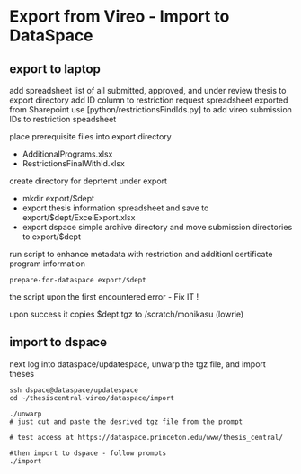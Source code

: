 # Export from Vireo - Import to DataSpace #

## export to laptop 
add  spreadsheet list of all submitted, approved, and under review thesis to export directory
add ID column to restriction request spreadsheet exported from Sharepoint
use [python/restrictionsFindIds.py] to add vireo submission IDs to restriction speadsheet

place prerequisite files into export directory
* AdditionalPrograms.xlsx
* RestrictionsFinalWithId.xlsx

create directory for deprtemt under export
* mkdir  export/$dept
* export thesis information spreadsheet and save to export/$dept/ExcelExport.xlsx
* export dspace simple archive directory and move submission directories to export/$dept

run script to enhance metadata with restriction and additionl certificate program information
~~~
prepare-for-dataspace export/$dept
~~~

the script upon the first encountered error - Fix IT !

upon success it copies $dept.tgz  to /scratch/monikasu  (lowrie)


## import to dspace 

next log into dataspace/updatespace, unwarp the tgz file, and import theses

~~~
ssh dspace@dataspace/updatespace 
cd ~/thesiscentral-vireo/dataspace/import

./unwarp 
# just cut and paste the desrived tgz file from the prompt 

# test access at https://dataspace.princeton.edu/www/thesis_central/

#then import to dspace - follow prompts 
./import
